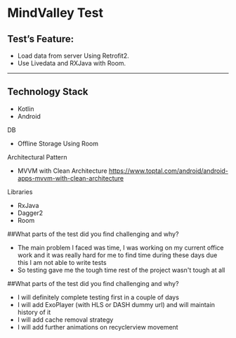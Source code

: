 # MindValley Test


## Test’s Feature:
* Load data from server Using Retrofit2. 
* Use Livedata and RXJava with Room.

***
## Technology Stack
* Kotlin
* Android

DB
* Offline Storage Using Room

Architectural Pattern
* MVVM with Clean Architecture
https://www.toptal.com/android/android-apps-mvvm-with-clean-architecture

Libraries
* RxJava
* Dagger2
* Room


##What parts of the test did you find challenging and why?
* The main problem I faced was time, I was working on my current office work and it was really hard for me to find time during these days due this I am not able to write tests
* So testing gave me the tough time rest of the project wasn't tough at all

##What parts of the test did you find challenging and why?
* I will definitely complete testing first in a couple of days
* I will add ExoPlayer (with HLS or DASH dummy url) and will maintain history of it
* I will add cache removal strategy
* I will add further animations on recyclerview movement




